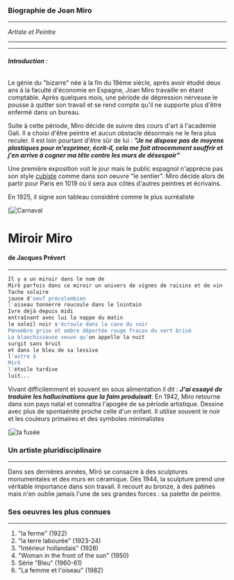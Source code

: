 ### Biographie de Joan Miro 
---

*Artiste et Peintre*
***
-----

###### ****Introduction**** : 

Le génie du "bizarre" née à la fin du 19ème siècle, après avoir étudié deux ans à la faculté d'économie en Espagne, Joan Miro travaille en étant comptable. Après quelques mois, une période de dépression nerveuse le pousse à quitter son travail et se rend compte qu'il ne supporte plus d'être enfermé dans un bureau.

Suite à cette période, Miro décide de suivre des cours d'art à l'académie Gali. Il a choisi d'être peintre et aucun obstacle désormais ne le fera plus reculer. Il est loin pourtant d'être sûr de lui : ***"Je ne dispose pas de moyens plastiques pour m'exprimer, écrit-il, cela me fait atrocemment souffrir et j'en arrive à cogner ma tête contre les murs de désespoir"***

Une première exposition voit le jour mais le public espagnol n'apprécie pas son style [cubiste](http://testclod.blogspot.com/2015/11/siurana-le-sentier-joan-miro.html "Style") comme dans son oeuvre "le sentier". Miro décide alors de partir pour Paris en 1019 où il sera aux côtès d'autres peintres et écrivains. 

En 1925, il signe son tableau considéré comme le plus surréaliste 


[![Carnaval](https://www.postposmo.com/wp-content/uploads/2021/01/EL-CARNAVAL-DE-ARLEQU%C3%8DN.jpg)




# Miroir Miro
#### de Jacques Prévert 
---
```sh
Il y a un miroir dans le nom de
Mirô parfois dans ce miroir un univers de vignes de raisins et de vin
Tache solaire
jaune d'oeuf précolombien
l'oiseau tonnerre roucoule dans le lointain
Ivre déjà depuis midi
entraînant avec lui la nappe du matin
le soleil noir s'écroule dans la cave du soir
Pénombre grise et ombre déportée rouge fracas du vert brisé
La blanchisseuse veuve qu'on appelle la nuit
surgit sans bruit
et dans le bleu de sa lessive
l'astre à
Mirô
l'étoile tardive
luit...
```

Vivant difficilemment et souvent en sous alimentation il dit : ***J'ai essayé de traduire les hallucinations que la faim produisait***.
En 1942, Miro retourne dans son pays natal et connaîtra l'apogée de sa période artistique. Dessine avec plus de spontaénité proche celle d'un enfant. Il utilise souvent le noir et les couleurs primaires et des symboles minimalistes

[![la fusée](https://media.composition.gallery/artworkpic/joan-mir-fuses-1-etching-available-for-sale-on-composition-gallery1645190041-74109_500x321.jpeg)



### Un artiste pluridisciplinaire
---

Dans ses dernières années, Miró se consacre à des sculptures monumentales et des murs en céramique. Dès 1944, la sculpture prend une véritable importance dans son travail. Il recourt au bronze, à des patines mais n'en oublie jamais l'une de ses grandes forces : sa palette de peintre.

### Ses oeuvres les plus connues 
-------

1. "la ferme" (1922)
2. "la terre labourée" (1923-24)
3. "Intérieur hollandais" (1928)
4. "Woman in the front of the sun" (1950)
5. Série "Bleu" (1960-61)
6. "La femme et l'oiseau" (1982)










 





